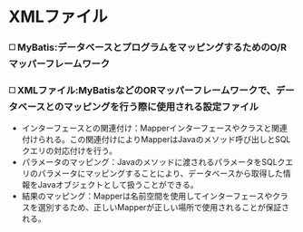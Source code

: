 # XMLファイル

### ◻️ MyBatis:データベースとプログラムをマッピングするためのO/Rマッパーフレームワーク

### ◻️ XMLファイル:MyBatisなどのORマッパーフレームワークで、データベースとのマッピングを行う際に使用される設定ファイル

- インターフェースとの関連付け：Mapperインターフェースやクラスと関連付けられる。この関連付けによりMapperはJavaのメソッド呼び出しとSQLクエリの対応付けを行う。
- パラメータのマッピング：Javaのメソッドに渡されるパラメータをSQLクエリのパラメータにマッピングすることにより、データベースから取得した情報をJavaオブジェクトとして扱うことができる。
- 結果のマッピング：Mapperは名前空間を使用してインターフェースやクラスを選別するため、正しいMapperが正しい場所で使用されることが保証される。
